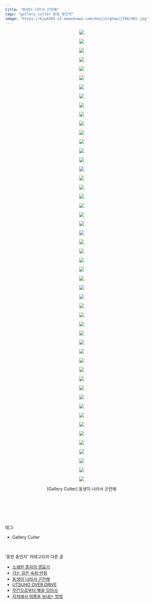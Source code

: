 ```yaml
---
title: "동생이 나라서 곤란해"
tags: "gallery_culter 동방_동인지"
image: "https://kjw4569.s3.amazonaws.com/doujin/ghap/2786/001.jpg"
---
```

<div class="article">
<p style="text-align: center; clear: none; float: none;"><img src="{{ site.imgserver3 }}/ghap/2786/001.jpg"/></p>
<p style="text-align: center; clear: none; float: none;"><img src="{{ site.imgserver3 }}/ghap/2786/002.jpg"/></p>
<p style="text-align: center; clear: none; float: none;"><img src="{{ site.imgserver3 }}/ghap/2786/003.jpg"/></p>
<p style="text-align: center; clear: none; float: none;"><img src="{{ site.imgserver3 }}/ghap/2786/004.jpg"/></p>
<p style="text-align: center; clear: none; float: none;"><img src="{{ site.imgserver3 }}/ghap/2786/005.jpg"/></p>
<p style="text-align: center; clear: none; float: none;"><img src="{{ site.imgserver3 }}/ghap/2786/006.jpg"/></p>
<p style="text-align: center; clear: none; float: none;"><img src="{{ site.imgserver3 }}/ghap/2786/007.jpg"/></p>
<p style="text-align: center; clear: none; float: none;"><img src="{{ site.imgserver3 }}/ghap/2786/008.jpg"/></p>
<p style="text-align: center; clear: none; float: none;"><img src="{{ site.imgserver3 }}/ghap/2786/009.jpg"/></p>
<p style="text-align: center; clear: none; float: none;"><img src="{{ site.imgserver3 }}/ghap/2786/010.jpg"/></p>
<p style="text-align: center; clear: none; float: none;"><img src="{{ site.imgserver3 }}/ghap/2786/011.jpg"/></p>
<p style="text-align: center; clear: none; float: none;"><img src="{{ site.imgserver3 }}/ghap/2786/012.jpg"/></p>
<p style="text-align: center; clear: none; float: none;"><img src="{{ site.imgserver3 }}/ghap/2786/013.jpg"/></p>
<p style="text-align: center; clear: none; float: none;"><img src="{{ site.imgserver3 }}/ghap/2786/014.jpg"/></p>
<p style="text-align: center; clear: none; float: none;"><img src="{{ site.imgserver3 }}/ghap/2786/015.jpg"/></p>
<p style="text-align: center; clear: none; float: none;"><img src="{{ site.imgserver3 }}/ghap/2786/016.jpg"/></p>
<p style="text-align: center; clear: none; float: none;"><img src="{{ site.imgserver3 }}/ghap/2786/017.jpg"/></p>
<p style="text-align: center; clear: none; float: none;"><img src="{{ site.imgserver3 }}/ghap/2786/018.jpg"/></p>
<p style="text-align: center; clear: none; float: none;"><img src="{{ site.imgserver3 }}/ghap/2786/019.jpg"/></p>
<p style="text-align: center; clear: none; float: none;"><img src="{{ site.imgserver3 }}/ghap/2786/020.jpg"/></p>
<p style="text-align: center; clear: none; float: none;"><img src="{{ site.imgserver3 }}/ghap/2786/021.jpg"/></p>
<p style="text-align: center; clear: none; float: none;"><img src="{{ site.imgserver3 }}/ghap/2786/022.jpg"/></p>
<p style="text-align: center; clear: none; float: none;"><img src="{{ site.imgserver3 }}/ghap/2786/023.jpg"/></p>
<p style="text-align: center; clear: none; float: none;"><img src="{{ site.imgserver3 }}/ghap/2786/024.jpg"/></p>
<p style="text-align: center; clear: none; float: none;"><img src="{{ site.imgserver3 }}/ghap/2786/025.jpg"/></p>
<p style="text-align: center; clear: none; float: none;"><img src="{{ site.imgserver3 }}/ghap/2786/026.jpg"/></p>
<p style="text-align: center; clear: none; float: none;"><img src="{{ site.imgserver3 }}/ghap/2786/027.jpg"/></p>
<p style="text-align: center; clear: none; float: none;"><img src="{{ site.imgserver3 }}/ghap/2786/028.jpg"/></p>
<p style="text-align: center; clear: none; float: none;"><img src="{{ site.imgserver3 }}/ghap/2786/029.jpg"/></p>
<p style="text-align: center; clear: none; float: none;"><img src="{{ site.imgserver3 }}/ghap/2786/030.jpg"/></p>
<p style="text-align: center; clear: none; float: none;"><img src="{{ site.imgserver3 }}/ghap/2786/031.jpg"/></p>
<p style="text-align: center; clear: none; float: none;"><img src="{{ site.imgserver3 }}/ghap/2786/032.jpg"/></p>
<p style="text-align: center; clear: none; float: none;"><img src="{{ site.imgserver3 }}/ghap/2786/033.jpg"/></p>
<p style="text-align: center; clear: none; float: none;"><img src="{{ site.imgserver3 }}/ghap/2786/034.jpg"/></p>
<p style="text-align: center; clear: none; float: none;"><img src="{{ site.imgserver3 }}/ghap/2786/035.jpg"/></p>
<p style="text-align: center; clear: none; float: none;"><img src="{{ site.imgserver3 }}/ghap/2786/036.jpg"/></p>
<p style="text-align: center; clear: none; float: none;"><img src="{{ site.imgserver3 }}/ghap/2786/037.jpg"/></p>
<p style="text-align: center; clear: none; float: none;"><img src="{{ site.imgserver3 }}/ghap/2786/038.jpg"/></p>
<p style="text-align: center; clear: none; float: none;"><img src="{{ site.imgserver3 }}/ghap/2786/039.jpg"/></p>
<p style="text-align: center; clear: none; float: none;"><img src="{{ site.imgserver3 }}/ghap/2786/040.jpg"/></p>
<p style="text-align: center; clear: none; float: none;"><img src="{{ site.imgserver3 }}/ghap/2786/041.jpg"/></p>
<p style="text-align: center; clear: none; float: none;"><img src="{{ site.imgserver3 }}/ghap/2786/042.jpg"/></p>
<p style="text-align: center; clear: none; float: none;"><img src="{{ site.imgserver3 }}/ghap/2786/043.jpg"/></p>
<p style="text-align: center; clear: none; float: none;"><img src="{{ site.imgserver3 }}/ghap/2786/044.jpg"/></p>
<p style="text-align: center; clear: none; float: none;"><img src="{{ site.imgserver3 }}/ghap/2786/045.jpg"/></p>
<p style="text-align: center; clear: none; float: none;"><img src="{{ site.imgserver3 }}/ghap/2786/046.jpg"/></p>
<p style="text-align: center; clear: none; float: none;"><img src="{{ site.imgserver3 }}/ghap/2786/047.jpg"/></p>
<p style="text-align: center; clear: none; float: none;"><img src="{{ site.imgserver3 }}/ghap/2786/048.jpg"/></p>
<p style="text-align: center; clear: none; float: none;"><img src="{{ site.imgserver3 }}/ghap/2786/049.jpg"/></p>
<p style="text-align: center; clear: none; float: none;"><img src="{{ site.imgserver3 }}/ghap/2786/050.jpg"/></p>
<p style="text-align: center; clear: none; float: none;"><font color="#1e1e1e">[Gallery Culter] 동생이 나라서 곤란해</font></p>
<p style="text-align: center; clear: none; float: none;"><br/></p>
<p><br/></p>
</div><br/>
<div class="tagTrail">
<p>태그: </p>
<ul>
<li>Gallery Culter</li>
</ul>
</div><br/>
<div class="another">
<p>'동방 동인지' 카테고리의 다른 글</p>
<ul>
<li><a href="/ghap_2788">소쇄한 종자의 영묘기</a></li>
<li><a href="/ghap_2787">가는 길은 숙취 만취</a></li>
<li><a href="/ghap_2786">동생이 나라서 곤란해</a></li>
<li><a href="/ghap_2785">UTSUHO OVER DRIVE</a></li>
<li><a href="/ghap_2784">무간으로부터 별을 담아서</a></li>
<li><a href="/ghap_2783">지저에서 여름을 보내는 방법</a></li>
</ul>
</div><br/>
<div class="cb_module cb_fluid">
<div class="cb_wrt cb_profile">
</div><!-- commentList close -->
</div><br/>
